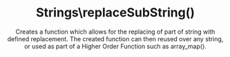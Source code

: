 ---
title: Strings\replaceSubString()
subtitle: Creates a function which allows for the replacing of part of string with defined replacement. The created function can then reused over any string, or used as part of a Higher Order Function such as array_map().

layout: function
group: strings
subgroup: string_manipulation
coreFunctions: 
    - substr_replace()

source: https://github.com/gin0115/pinkcrab_function_constructors/blob/master/src/strings.php#L178
namespace: PinkCrab\FunctionConstructors\xx
since: 0.1.0

deprecated: false
alternative: false

definition: >
 /**
   * @param string $replace The value to replace in passed string
   * @param int $offset The offset to start, negative numbers count back from end.
   * @param int|null $length Number of chars to stop replacing at end of replacement.
   * @return Closure(string):string
   */
 Strings\replaceSubString(string $replace, int $offset = 0, ?int $length = null): Closure
closure: >
 /**
  * @param string $string
  * @return string
  */
 $function (string $string): string

examplePartial: >
 // Create the closure that will add ... to a string after the 3rd char.

 $splice = Strings\replaceSubString('...', 3);


 // Called as a function.

 echo $splice('This is an example'); // Thi...


 // Used in a higher order function.

 $array = array_map( $splice, ['This is an example', 'Another example'] );

 print_r($array); // ['Thi...', 'Ano...']

 
 // Passing the offset as a negative number will count back from the end of the string.

 $spliceBackwards = Strings\replaceSubString('...', -3);

 echo $spliceBackwards('This is an example'); // This is an ex...
 
 
 // The length of the replacement can be defined, this will replace the chars after the offset with the replacement.

 $splice = Strings\replaceSubString('...', 5, 2);

 echo $splice('This is an example'); // This ... an example
 
 // Replaced is with ... after (5th char along and replaced 2 chars)


 // Passing 0 to the 3rd augment will just insert the sub string at the offset.

 $splice = Strings\replaceSubString('...', 5, 0);

 echo $splice('This is an example'); // This ... is an example



exampleCurried: >
 echo Strings\replaceSubString('...', 3)('This is an example'); // Thi...
 
 echo Strings\replaceSubString('...', -3)('This is an example'); // This is an ex...
 
 echo Strings\replaceSubString('...', 5, 2)('This is an example'); // This ... an example
 
 echo Strings\replaceSubString('...', 5, 0)('This is an example'); // This ... is an example



exampleInline: >
    $array = array_map( Strings\replaceSubString('...', 3), ['This is an example', 'Another example'] );
    
    print_r($array); // ['Thi...', 'Ano...']

    
    $array = array_map( Strings\replaceSubString('...', -3), ['This is an example', 'Another example'] );
    
    print_r($array); // ['This is an ex...', 'Another ex...']

    
    $array = array_map( Strings\replaceSubString('...', 5, 2), ['This is an example', 'Another example'] );
    
    print_r($array); // ['This ... an example', 'Another ... an example']
    
    
    $array = array_map( Strings\replaceSubString('...', 5, 0), ['This is an example', 'Another example'] );
    
    print_r($array); // ['This ... is an example', 'Another ... is an example']

---